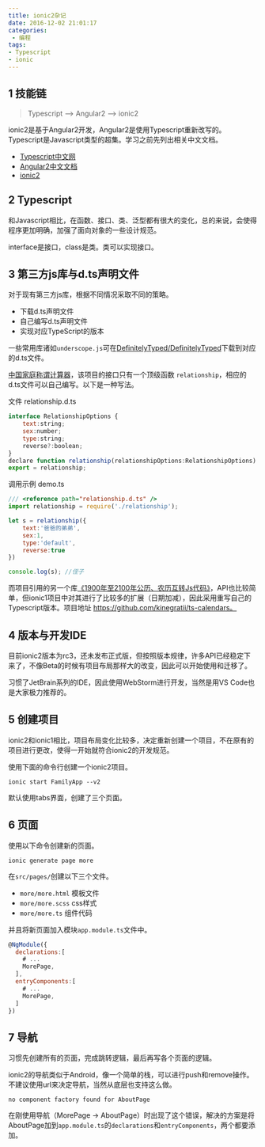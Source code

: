 ```yaml
---
title: ionic2杂记
date: 2016-12-02 21:01:17
categories:
 - 编程
tags:
- Typescript
- ionic
---
```


## 1 技能链

> Typescript --> Angular2 --> ionic2

ionic2是基于Angular2开发，Angular2是使用Typescript重新改写的。Typescript是Javascript类型的超集。学习之前先列出相关中文文档。

- [Typescript中文网](http://www.tslang.cn/)
- [Angular2中文文档](https://angular.cn/docs/ts/latest/quickstart.html)
- [ionic2](https://yanxiaodi.gitbooks.io/ionic2-guide/content/)

## 2 Typescript

和Javascript相比，在函数、接口、类、泛型都有很大的变化，总的来说，会使得程序更加明确，加强了面向对象的一些设计规范。

interface是接口，class是类。类可以实现接口。

<!-- more -->

## 3 第三方js库与d.ts声明文件

对于现有第三方js库，根据不同情况采取不同的策略。

- 下载d.ts声明文件
- 自己编写d.ts声明文件
- 实现对应TypeScript的版本

一些常用库诸如`underscope.js`可在[DefinitelyTyped/DefinitelyTyped](https://github.com/DefinitelyTyped/DefinitelyTyped)下载到对应的d.ts文件。

[中国家庭称谓计算器](https://github.com/mumuy/relationship)，该项目的接口只有一个顶级函数 `relationship`，相应的d.ts文件可以自己编写。以下是一种写法。

文件 relationship.d.ts

```javascript
interface RelationshipOptions {
	text:string;
	sex:number;
	type:string;
	reverse?:boolean;
}
declare function relationship(relationshipOptions:RelationshipOptions):string;
export = relationship;
```

调用示例 demo.ts

```javascript
/// <reference path="relationship.d.ts" />
import relationship = require('./relationship');

let s = relationship({
	text:'爸爸的弟弟',
	sex:1,
	type:'default',
	reverse:true
})

console.log(s); //侄子
```

而项目引用的另一个库[《1900年至2100年公历、农历互转Js代码》](http://blog.jjonline.cn/userInterFace/173.html)，API也比较简单，但ionic1项目中对其进行了比较多的扩展（日期加减），因此采用重写自己的Typescript版本。项目地址 https://github.com/kinegratii/ts-calendars。

## 4 版本与开发IDE

目前ionic2版本为rc3，还未发布正式版，但按照版本规律，许多API已经稳定下来了，不像Beta的时候有项目布局那样大的改变，因此可以开始使用和迁移了。

习惯了JetBrain系列的IDE，因此使用WebStorm进行开发，当然是用VS Code也是大家极力推荐的。


## 5 创建项目

ionic2和ionic1相比，项目布局变化比较多，决定重新创建一个项目，不在原有的项目进行更改，使得一开始就符合ionic2的开发规范。

使用下面的命令行创建一个ionic2项目。

```
ionic start FamilyApp --v2
```

默认使用tabs界面，创建了三个页面。

## 6 页面

使用以下命令创建新的页面。

```
ionic generate page more
```

在`src/pages/`创建以下三个文件。

- `more/more.html` 模板文件
- `more/more.scss` css样式
- `more/more.ts` 组件代码

并且将新页面加入模块`app.module.ts`文件中。

```javascript
@NgModule({
  declarations:[
    # ...
    MorePage,
  ],
  entryComponents:[
    # ...
    MorePage,
  ]
})
```

## 7 导航

习惯先创建所有的页面，完成跳转逻辑，最后再写各个页面的逻辑。

ionic2的导航类似于Android，像一个简单的栈，可以进行push和remove操作。不建议使用url来决定导航，当然从底层也支持这么做。

```
no component factory found for AboutPage
```

在刚使用导航（MorePage -> AboutPage）时出现了这个错误，解决的方案是将AboutPage加到`app.module.ts`的`declarations`和`entryComponents`，两个都要添加。
